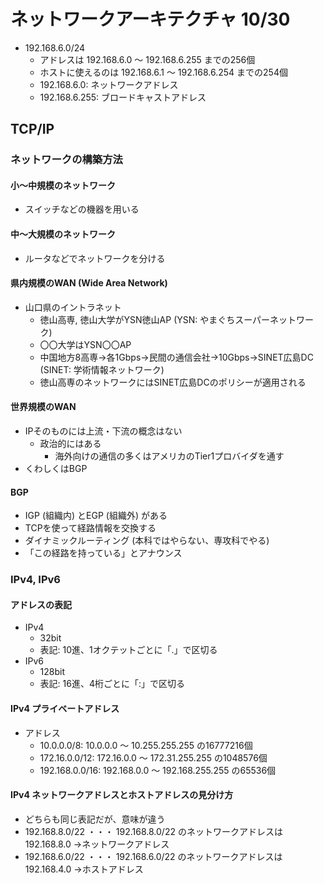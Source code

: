 # ネットワークアーキテクチャ 10/30

* 192.168.6.0/24
  * アドレスは 192.168.6.0 〜 192.168.6.255 までの256個
  * ホストに使えるのは 192.168.6.1 〜 192.168.6.254 までの254個
  * 192.168.6.0: ネットワークアドレス
  * 192.168.6.255: ブロードキャストアドレス

## TCP/IP
### ネットワークの構築方法
#### 小〜中規模のネットワーク
* スイッチなどの機器を用いる

#### 中〜大規模のネットワーク
* ルータなどでネットワークを分ける

#### 県内規模のWAN (Wide Area Network)
* 山口県のイントラネット
  * 徳山高専, 徳山大学がYSN徳山AP (YSN: やまぐちスーパーネットワーク)
  * 〇〇大学はYSN〇〇AP
  * 中国地方8高専→各1Gbps→民間の通信会社→10Gbps→SINET広島DC (SINET: 学術情報ネットワーク)
  * 徳山高専のネットワークにはSINET広島DCのポリシーが適用される

#### 世界規模のWAN
* IPそのものには上流・下流の概念はない
  * 政治的にはある
    * 海外向けの通信の多くはアメリカのTier1プロバイダを通す
* くわしくはBGP

#### BGP
* IGP (組織内) とEGP (組織外) がある
* TCPを使って経路情報を交換する
* ダイナミックルーティング (本科ではやらない、専攻科でやる)
* 「この経路を持っている」とアナウンス

### IPv4, IPv6

#### アドレスの表記
* IPv4
  * 32bit
  * 表記: 10進、1オクテットごとに「.」で区切る
* IPv6
  * 128bit
  * 表記: 16進、4桁ごとに「:」で区切る

#### IPv4 プライベートアドレス
* アドレス
  * 10.0.0.0/8: 10.0.0.0 〜 10.255.255.255 の16777216個
  * 172.16.0.0/12: 172.16.0.0 〜 172.31.255.255 の1048576個
  * 192.168.0.0/16: 192.168.0.0 〜 192.168.255.255 の65536個

#### IPv4 ネットワークアドレスとホストアドレスの見分け方
* どちらも同じ表記だが、意味が違う
* 192.168.8.0/22 ・・・ 192.168.8.0/22 のネットワークアドレスは 192.168.8.0 →ネットワークアドレス
* 192.168.6.0/22 ・・・ 192.168.6.0/22 のネットワークアドレスは 192.168.4.0 →ホストアドレス
